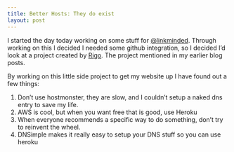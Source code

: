 ```yaml
---
title: Better Hosts: They do exist
layout: post
---
```


I started the day today working on some stuff for [@linkminded](https://twitter.com/linkminded).  Through working on this I decided I needed some github integration, so I decided I’d look at a project created by [Rigo](http://rigoneri.com/).  The project mentioned in my earlier blog posts.

By working on this little side project to get my website up I have found out a few things:

1. Don’t use hostmonster, they are slow, and I couldn’t setup a naked dns entry to save my life.
2. AWS is cool, but when you want free that is good, use Heroku
3. When everyone recommends a specific way to do something, don’t try to reinvent the wheel.
4. DNSimple makes it really easy to setup your DNS stuff so you can use heroku
